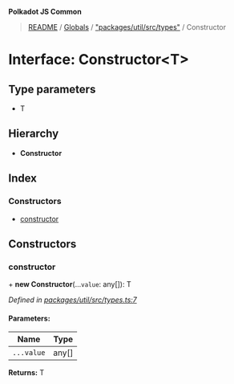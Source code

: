 **Polkadot JS Common**

> [README](../README.md) / [Globals](../globals.md) / ["packages/util/src/types"](../modules/_packages_util_src_types_.md) / Constructor

# Interface: Constructor\<**T**>

## Type parameters

* T

## Hierarchy

* **Constructor**

## Index

### Constructors

* [constructor](_packages_util_src_types_.constructor.md#constructor)

## Constructors

### constructor

\+ **new Constructor**(...`value`: any[]): T

*Defined in [packages/util/src/types.ts:7](https://github.com/polkadot-js/common/blob/ce964d2f/packages/util/src/types.ts#L7)*

#### Parameters:

Name | Type |
------ | ------ |
`...value` | any[] |

**Returns:** T
